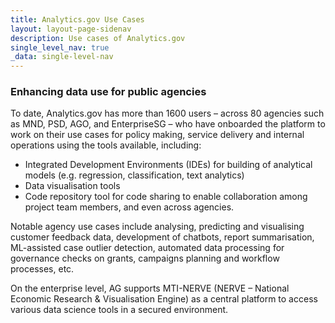 ```yaml
---
title: Analytics.gov Use Cases
layout: layout-page-sidenav
description: Use cases of Analytics.gov
single_level_nav: true
_data: single-level-nav
---
```


### Enhancing data use for public agencies

To date, Analytics.gov has more than 1600 users – across 80 agencies such as MND, PSD, AGO, and EnterpriseSG – who have onboarded the platform to work on their use cases for policy making, service delivery and internal operations using the tools available, including:
- Integrated Development Environments (IDEs) for building of analytical models (e.g. regression, classification, text analytics)
- Data visualisation tools
- Code repository tool for code sharing to enable collaboration among project team members, and even across agencies. 

Notable agency use cases include analysing, predicting and visualising customer feedback data, development of chatbots, report summarisation, ML-assisted case outlier detection, automated data processing for governance checks on grants, campaigns planning and workflow processes, etc.

On the enterprise level, AG supports MTI-NERVE (NERVE – National Economic Research & Visualisation Engine) as a central platform to access various data science tools in a secured environment.
